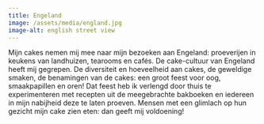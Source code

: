 ```yaml
---
title: Engeland
image: /assets/media/england.jpg
image-alt: english street view
---
```

Mijn cakes nemen mij mee naar mijn bezoeken aan Engeland: proeverijen in keukens van landhuizen, tearooms en cafés. De cake-cultuur van Engeland heeft mij gegrepen. De diversiteit en hoeveelheid aan cakes, de geweldige smaken, de benamingen van de cakes:  een groot feest voor oog, smaakpapillen en oren! Dat feest heb ik verlengd door thuis te experimenteren met recepten uit de meegebrachte bakboeken en iedereen in mijn nabijheid deze te laten proeven. Mensen met een glimlach op hun gezicht mijn cake zien eten: dan geeft mij voldoening!